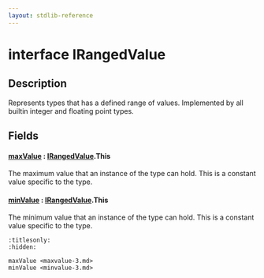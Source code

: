 ```yaml
---
layout: stdlib-reference
---
```


# interface IRangedValue

## Description

Represents types that has a defined range of values.
Implemented by all builtin integer and floating point types.


## Fields

####  <a id="decl-maxValue"></a>[maxValue](../maxvalue-3.md) : [IRangedValue](.)\.This
The maximum value that an instance of the type can hold.
This is a constant value specific to the type.

####  <a id="decl-minValue"></a>[minValue](../minvalue-3.md) : [IRangedValue](.)\.This
The minimum value that an instance of the type can hold.
This is a constant value specific to the type.



```{toctree}
:titlesonly:
:hidden:

maxValue <maxvalue-3.md>
minValue <minvalue-3.md>
```
